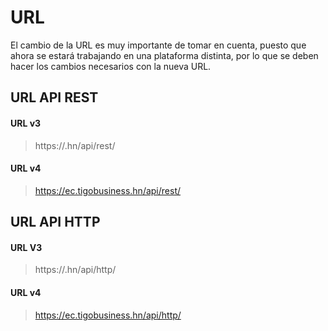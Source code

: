 # URL

El cambio de la URL es muy importante de tomar en cuenta, puesto que ahora se estará trabajando en una plataforma distinta, por lo que se deben hacer los cambios necesarios con la nueva URL.

## URL API REST

#### URL v3

>https://.hn/api/rest/


#### URL v4

>https://ec.tigobusiness.hn/api/rest/




## URL API HTTP

#### URL V3

> https://.hn/api/http/


#### URL v4
> https://ec.tigobusiness.hn/api/http/
